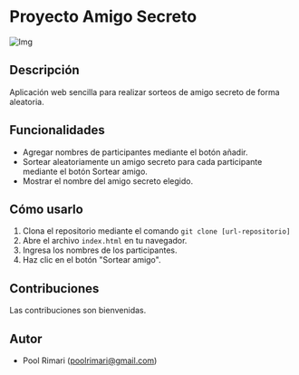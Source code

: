 # Proyecto Amigo Secreto
![Img](https://img.eldefinido.cl/portadas/650/2014-12-23-7255NWE5558.jpg)

## Descripción
Aplicación web sencilla para realizar sorteos de amigo secreto de forma aleatoria.

## Funcionalidades
* Agregar nombres de participantes mediante el botón añadir.
* Sortear aleatoriamente un amigo secreto para cada participante mediante el botón Sortear amigo.
* Mostrar el nombre del amigo secreto elegido.

## Cómo usarlo
1. Clona el repositorio mediante el comando `git clone [url-repositorio]`
2. Abre el archivo `index.html` en tu navegador.
3. Ingresa los nombres de los participantes.
4. Haz clic en el botón "Sortear amigo".

## Contribuciones
Las contribuciones son bienvenidas.

## Autor
* Pool Rimari (poolrimari@gmail.com)